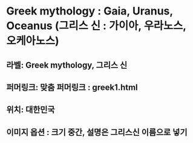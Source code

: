 # Greek mythology : Gaia, Uranus, Oceanus (그리스 신 : 가이아, 우라노스, 오케아노스)

## 라벨: Greek mythology, 그리스 신

## 퍼머링크: 맞춤 퍼머링크 : greek1.html

## 위치: 대한민국

## 이미지 옵션 : 크기 중간, 설명은 그리스신 이름으로 넣기
